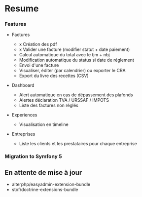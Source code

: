 # Resume

### Features

- Factures
    - x Création des pdf
    - x Valider une facture (modifier statut + date paiement)
    - Calcul automatique du total avec le tjm + nbj
    - Modification automatique du status si date de réglement
    - Envoi d'une facture
    - Visualiser, éditer (par calendrier) ou exporter le CRA
    - Export du livre des recettes (CSV)
    
- Dashboard
    - Alert automatique en cas de dépassement des plafonds
    - Alertes déclaration TVA / URSSAF / IMPOTS
    - Liste des factures non réglés

- Experiences
    - Visualisation en timeline
    
- Entreprises
    - Liste les clients et les prestataires pour chaque entreprise
    
### Migration to Symfony 5

## En attente de mise à jour

- alterphp/easyadmin-extension-bundle
- stof/doctrine-extensions-bundle